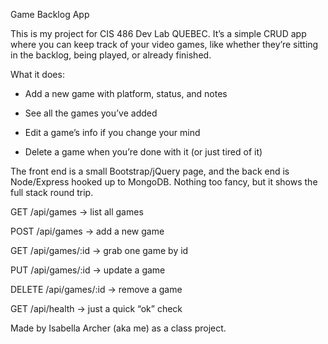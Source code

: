Game Backlog App

This is my project for CIS 486 Dev Lab QUEBEC. It’s a simple CRUD app where you can keep track of your video games, like whether they’re sitting in the backlog, being played, or already finished.

What it does:

- Add a new game with platform, status, and notes

- See all the games you’ve added

- Edit a game’s info if you change your mind

- Delete a game when you’re done with it (or just tired of it)

The front end is a small Bootstrap/jQuery page, and the back end is Node/Express hooked up to MongoDB. Nothing too fancy, but it shows the full stack round trip.

GET /api/games → list all games

POST /api/games → add a new game

GET /api/games/:id → grab one game by id

PUT /api/games/:id → update a game

DELETE /api/games/:id → remove a game

GET /api/health → just a quick “ok” check

Made by Isabella Archer (aka me) as a class project.